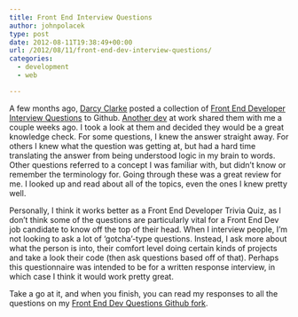 ```yaml
---
title: Front End Interview Questions
author: johnpolacek
type: post
date: 2012-08-11T19:38:49+00:00
url: /2012/08/11/front-end-dev-interview-questions/
categories:
  - development
  - web

---
```


A few months ago, <a href="http://darcyclarke.me/" target="_blank" rel="noopener noreferrer">Darcy Clarke</a> posted a collection of <a href="https://github.com/darcyclarke/Front-end-Developer-Interview-Questions/blob/master/README.md" target="_blank" rel="noopener noreferrer">Front End Developer Interview Questions</a> to Github. <a href="https://www.linkedin.com/in/nick-kraska-38383815/" target="_blank" rel="noopener noreferrer">Another dev</a> at work shared them with me a couple weeks ago. I took a look at them and decided they would be a great knowledge check. For some questions, I knew the answer straight away. For others I knew what the question was getting at, but had a hard time translating the answer from being understood logic in my brain to words. Other questions referred to a concept I was familiar with, but didn&rsquo;t know or remember the terminology for. Going through these was a great review for me. I looked up and read about all of the topics, even the ones I knew pretty well.

Personally, I think it works better as a Front End Developer Trivia Quiz, as I don&rsquo;t think some of the questions are particularly vital for a Front End Dev job candidate to know off the top of their head. When I interview people, I&rsquo;m not looking to ask a lot of &lsquo;gotcha&rsquo;-type questions. Instead, I ask more about what the person is into, their comfort level doing certain kinds of projects and take a look their code (then ask questions based off of that). Perhaps this questionnaire was intended to be for a written response interview, in which case I think it would work pretty great.

Take a go at it, and when you finish, you can read my responses to all the questions on my <a href="https://github.com/johnpolacek/Front-end-Developer-Interview-Questions/blob/master/README.md" target="_blank" rel="noopener noreferrer">Front End Dev Questions Github fork</a>.